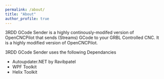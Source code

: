 ```yaml
---
permalink: /about/
title: "About"
author_profile: true
---
```

3RDD GCode Sender is a highly continously-modifed version of OpenCNCPilot that sends (Streams) GCode to your GRBL Controlled CNC.  It is a highly modified version of OpenCNCPilot.

3RDD GCode Sender uses the following Dependancies
* Autoupdater.NET by Ravibpatel
* WPF Toolkit 
* Helix Toolkit

